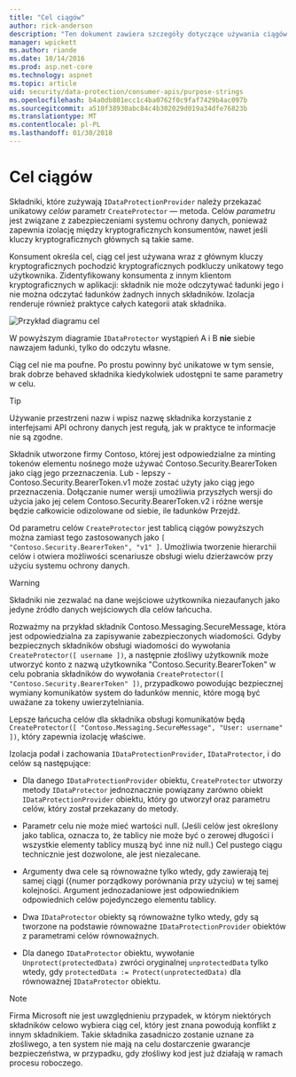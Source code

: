 ```yaml
---
title: "Cel ciągów"
author: rick-anderson
description: "Ten dokument zawiera szczegóły dotyczące używania ciągów cel w interfejsy API ochrony danych platformy ASP.NET Core."
manager: wpickett
ms.author: riande
ms.date: 10/14/2016
ms.prod: asp.net-core
ms.technology: aspnet
ms.topic: article
uid: security/data-protection/consumer-apis/purpose-strings
ms.openlocfilehash: b4a0db801ecc1c4ba0762f0c9faf7429b4ac097b
ms.sourcegitcommit: a510f38930abc84c4b302029d019a34dfe76823b
ms.translationtype: MT
ms.contentlocale: pl-PL
ms.lasthandoff: 01/30/2018
---
```

# <a name="purpose-strings"></a>Cel ciągów

<a name="data-protection-consumer-apis-purposes"></a>

Składniki, które zużywają `IDataProtectionProvider` należy przekazać unikatowy *celów* parametr `CreateProtector` — metoda. Celów *parametru* jest związane z zabezpieczeniami systemu ochrony danych, ponieważ zapewnia izolację między kryptograficznych konsumentów, nawet jeśli kluczy kryptograficznych głównych są takie same.

Konsument określa cel, ciąg cel jest używana wraz z głównym kluczy kryptograficznych pochodzić kryptograficznych podkluczy unikatowy tego użytkownika. Zidentyfikowany konsumenta z innym klientom kryptograficznych w aplikacji: składnik nie może odczytywać ładunki jego i nie można odczytać ładunków żadnych innych składników. Izolacja renderuje również praktyce całych kategorii atak składnika.

![Przykład diagramu cel](purpose-strings/_static/purposes.png)

W powyższym diagramie `IDataProtector` wystąpień A i B **nie** siebie nawzajem ładunki, tylko do odczytu własne.

Ciąg cel nie ma poufne. Po prostu powinny być unikatowe w tym sensie, brak dobrze behaved składnika kiedykolwiek udostępni te same parametry w celu.

>[!TIP]
> Używanie przestrzeni nazw i wpisz nazwę składnika korzystanie z interfejsami API ochrony danych jest regułą, jak w praktyce te informacje nie są zgodne.
>
>Składnik utworzone firmy Contoso, której jest odpowiedzialne za minting tokenów elementu nośnego może używać Contoso.Security.BearerToken jako ciąg jego przeznaczenia. Lub - lepszy - Contoso.Security.BearerToken.v1 może zostać użyty jako ciąg jego przeznaczenia. Dołączanie numer wersji umożliwia przyszłych wersji do użycia jako jej celem Contoso.Security.BearerToken.v2 i różne wersje będzie całkowicie odizolowane od siebie, ile ładunków Przejdź.

Od parametru celów `CreateProtector` jest tablicą ciągów powyższych można zamiast tego zastosowanych jako `[ "Contoso.Security.BearerToken", "v1" ]`. Umożliwia tworzenie hierarchii celów i otwiera możliwości scenariusze obsługi wielu dzierżawców przy użyciu systemu ochrony danych.

<a name="data-protection-contoso-purpose"></a>

>[!WARNING]
> Składniki nie zezwalać na dane wejściowe użytkownika niezaufanych jako jedyne źródło danych wejściowych dla celów łańcucha.
>
>Rozważmy na przykład składnik Contoso.Messaging.SecureMessage, która jest odpowiedzialna za zapisywanie zabezpieczonych wiadomości. Gdyby bezpiecznych składników obsługi wiadomości do wywołania `CreateProtector([ username ])`, a następnie złośliwy użytkownik może utworzyć konto z nazwą użytkownika "Contoso.Security.BearerToken" w celu pobrania składników do wywołania `CreateProtector([ "Contoso.Security.BearerToken" ])`, przypadkowo powodując bezpiecznej wymiany komunikatów system do ładunków mennic, które mogą być uważane za tokeny uwierzytelniania.
>
>Lepsze łańcucha celów dla składnika obsługi komunikatów będą `CreateProtector([ "Contoso.Messaging.SecureMessage", "User: username" ])`, który zapewnia izolację właściwe.

Izolacja podał i zachowania `IDataProtectionProvider`, `IDataProtector`, i do celów są następujące:

* Dla danego `IDataProtectionProvider` obiektu, `CreateProtector` utworzy metody `IDataProtector` jednoznacznie powiązany zarówno obiekt `IDataProtectionProvider` obiektu, który go utworzył oraz parametru celów, który został przekazany do metody.

* Parametr celu nie może mieć wartości null. (Jeśli celów jest określony jako tablica, oznacza to, że tablicy nie może być o zerowej długości i wszystkie elementy tablicy muszą być inne niż null.) Cel pustego ciągu technicznie jest dozwolone, ale jest niezalecane.

* Argumenty dwa cele są równoważne tylko wtedy, gdy zawierają tej samej ciągi ({numer porządkowy porównania przy użyciu) w tej samej kolejności. Argument jednozadaniowe jest odpowiednikiem odpowiednich celów pojedynczego elementu tablicy.

* Dwa `IDataProtector` obiekty są równoważne tylko wtedy, gdy są tworzone na podstawie równoważne `IDataProtectionProvider` obiektów z parametrami celów równoważnych.

* Dla danego `IDataProtector` obiektu, wywołanie `Unprotect(protectedData)` zwróci oryginalnej `unprotectedData` tylko wtedy, gdy `protectedData := Protect(unprotectedData)` dla równoważnej `IDataProtector` obiektu.

> [!NOTE]
> Firma Microsoft nie jest uwzględnieniu przypadek, w którym niektórych składników celowo wybiera ciąg cel, który jest znana powodują konflikt z innym składnikiem. Takie składnika zasadniczo zostanie uznane za złośliwego, a ten system nie mają na celu dostarczenie gwarancje bezpieczeństwa, w przypadku, gdy złośliwy kod jest już działają w ramach procesu roboczego.
